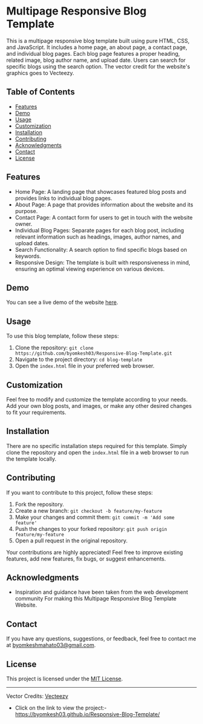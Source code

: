 
# Multipage Responsive Blog Template

This is a multipage responsive blog template built using pure HTML, CSS, and JavaScript. It includes a home page, an about page, a contact page, and individual blog pages. Each blog page features a proper heading, related image, blog author name, and upload date. Users can search for specific blogs using the search option. The vector credit for the website's graphics goes to Vecteezy.

## Table of Contents

- [Features](#features)
- [Demo](#Demo)
- [Usage](#usage)
- [Customization](#customization)
- [Installation](#installation)
- [Contributing](#contributing)
- [Acknowledgments](#Acknowledgments)
- [Contact](#Contact)
- [License](#license)

## Features

- Home Page: A landing page that showcases featured blog posts and provides links to individual blog pages.
- About Page: A page that provides information about the website and its purpose.
- Contact Page: A contact form for users to get in touch with the website owner.
- Individual Blog Pages: Separate pages for each blog post, including relevant information such as headings, images, author names, and upload dates.
- Search Functionality: A search option to find specific blogs based on keywords.
- Responsive Design: The template is built with responsiveness in mind, ensuring an optimal viewing experience on various devices.

## Demo

You can see a live demo of the website [here](https://byomkesh03.github.io/Responsive-Blog-Template/).

## Usage

To use this blog template, follow these steps:

1. Clone the repository: `git clone https://github.com/byomkesh03/Responsive-Blog-Template.git`
2. Navigate to the project directory: `cd blog-template`
3. Open the `index.html` file in your preferred web browser.

## Customization

Feel free to modify and customize the template according to your needs. Add your own blog posts, and images, or make any other desired changes to fit your requirements.

## Installation

There are no specific installation steps required for this template. Simply clone the repository and open the `index.html` file in a web browser to run the template locally.

## Contributing

If you want to contribute to this project, follow these steps:

1. Fork the repository.
2. Create a new branch: `git checkout -b feature/my-feature`
3. Make your changes and commit them: `git commit -m 'Add some feature'`
4. Push the changes to your forked repository: `git push origin feature/my-feature`
5. Open a pull request in the original repository.

Your contributions are highly appreciated! Feel free to improve existing features, add new features, fix bugs, or suggest enhancements.

## Acknowledgments

- Inspiration and guidance have been taken from the web development community For making this Multipage Responsive Blog Template Website.

## Contact

If you have any questions, suggestions, or feedback, feel free to contact me at byomkeshmahato03@gmail.com.


## License

This project is licensed under the [MIT License](LICENSE).

---

Vector Credits: [Vecteezy](https://www.vecteezy.com/)




* Click on the link to view the project:- https://byomkesh03.github.io/Responsive-Blog-Template/


